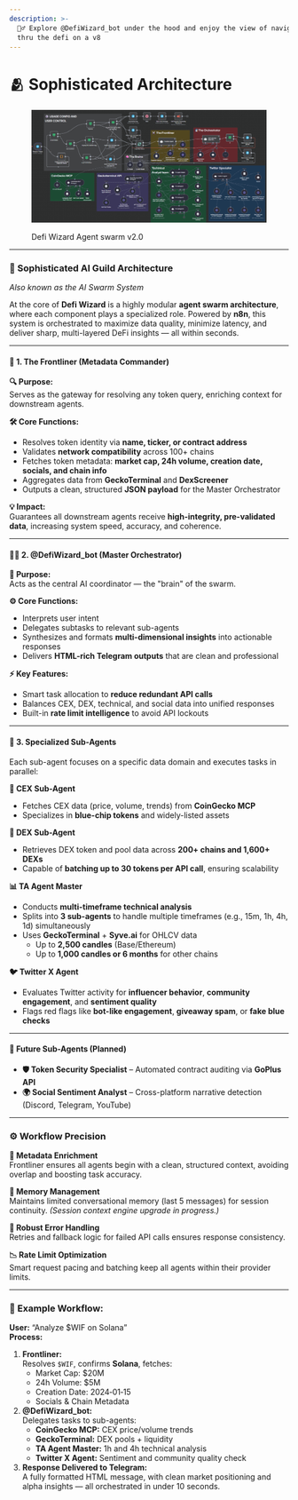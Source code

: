 ```yaml
---
description: >-
  🧙‍♂️ Explore @DefiWizard_bot under the hood and enjoy the view of navigating
  thru the defi on a v8
---
```


# 🫂 Sophisticated Architecture

<figure><img src="../.gitbook/assets/image (1) (1).png" alt=""><figcaption><p>Defi Wizard Agent swarm v2.0</p></figcaption></figure>

***

### 🧠 Sophisticated AI Guild Architecture

_Also known as the AI Swarm System_

At the core of **Defi Wizard** is a highly modular **agent swarm architecture**, where each component plays a specialized role. Powered by **n8n**, this system is orchestrated to maximize data quality, minimize latency, and deliver sharp, multi-layered DeFi insights — all within seconds.

***

#### 🧱 1. The Frontliner (Metadata Commander)

**🔍 Purpose:**\
Serves as the gateway for resolving any token query, enriching context for downstream agents.

**🛠️ Core Functions:**

* Resolves token identity via **name, ticker, or contract address**
* Validates **network compatibility** across 100+ chains
* Fetches token metadata: **market cap, 24h volume, creation date, socials, and chain info**
* Aggregates data from **GeckoTerminal** and **DexScreener**
* Outputs a clean, structured **JSON payload** for the Master Orchestrator

**💡 Impact:**\
Guarantees all downstream agents receive **high-integrity, pre-validated data**, increasing system speed, accuracy, and coherence.

***

#### 🧙‍♂️ 2. @DefiWizard\_bot (Master Orchestrator)

**🧠 Purpose:**\
Acts as the central AI coordinator — the "brain" of the swarm.

**⚙️ Core Functions:**

* Interprets user intent
* Delegates subtasks to relevant sub-agents
* Synthesizes and formats **multi-dimensional insights** into actionable responses
* Delivers **HTML-rich Telegram outputs** that are clean and professional

**⚡ Key Features:**

* Smart task allocation to **reduce redundant API calls**
* Balances CEX, DEX, technical, and social data into unified responses
* Built-in **rate limit intelligence** to avoid API lockouts

***

#### 🧩 3. Specialized Sub-Agents

Each sub-agent focuses on a specific data domain and executes tasks in parallel:

**🏦 CEX Sub-Agent**

* Fetches CEX data (price, volume, trends) from **CoinGecko MCP**
* Specializes in **blue-chip tokens** and widely-listed assets

**🦄 DEX Sub-Agent**

* Retrieves DEX token and pool data across **200+ chains and 1,600+ DEXs**
* Capable of **batching up to 30 tokens per API call**, ensuring scalability

**📊 TA Agent Master**

* Conducts **multi-timeframe technical analysis**
* Splits into **3 sub-agents** to handle multiple timeframes (e.g., 15m, 1h, 4h, 1d) simultaneously
* Uses **GeckoTerminal** + **Syve.ai** for OHLCV data
  * Up to **2,500 candles** (Base/Ethereum)
  * Up to **1,000 candles or 6 months** for other chains

**🐦 Twitter X Agent**

* Evaluates Twitter activity for **influencer behavior**, **community engagement**, and **sentiment quality**
* Flags red flags like **bot-like engagement**, **giveaway spam**, or **fake blue checks**

***

#### 🔮 Future Sub-Agents (Planned)

* **🛡 Token Security Specialist** – Automated contract auditing via **GoPlus API**
* **🌍 Social Sentiment Analyst** – Cross-platform narrative detection (Discord, Telegram, YouTube)

***

### ⚙️ Workflow Precision

**🧪 Metadata Enrichment**\
Frontliner ensures all agents begin with a clean, structured context, avoiding overlap and boosting task accuracy.

**🧠 Memory Management**\
Maintains limited conversational memory (last 5 messages) for session continuity. _(Session context engine upgrade in progress.)_

**🔁 Robust Error Handling**\
Retries and fallback logic for failed API calls ensures response consistency.

**📉 Rate Limit Optimization**\
Smart request pacing and batching keep all agents within their provider limits.

***

### 🧵 Example Workflow:

**User:** “Analyze $WIF on Solana”\
**Process:**

1. **Frontliner:**\
   Resolves `$WIF`, confirms **Solana**, fetches:
   * Market Cap: $20M
   * 24h Volume: $5M
   * Creation Date: 2024‑01‑15
   * Socials & Chain Metadata
2. **@DefiWizard\_bot:**\
   Delegates tasks to sub-agents:
   * **CoinGecko MCP:** CEX price/volume trends
   * **GeckoTerminal:** DEX pools + liquidity
   * **TA Agent Master:** 1h and 4h technical analysis
   * **Twitter X Agent:** Sentiment and community quality check
3. **Response Delivered to Telegram:**\
   A fully formatted HTML message, with clean market positioning and alpha insights — all orchestrated in under 10 seconds.
